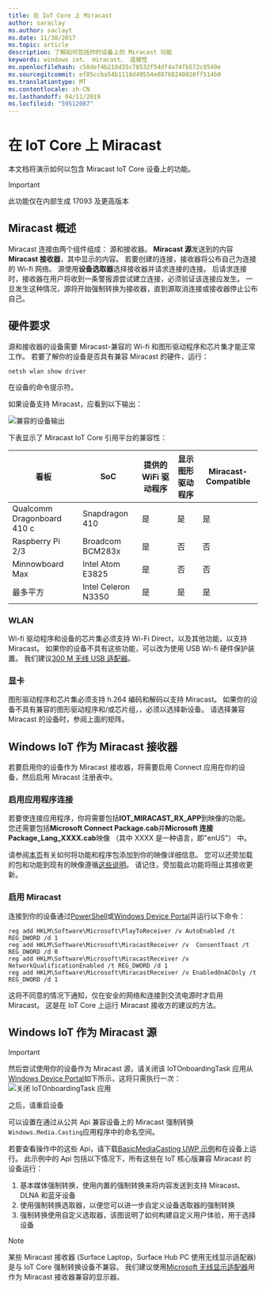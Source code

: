```yaml
---
title: 在 IoT Core 上 Miracast
author: saraclay
ms.author: saclayt
ms.date: 11/30/2017
ms.topic: article
description: 了解如何包括你的设备上的 Miracast 功能
keywords: windows iot、 miracast、 连接性
ms.openlocfilehash: c58def4b218d35c78532f54df4a74fb572c8549e
ms.sourcegitcommit: ef85ccba54b1118d49554e88768240020ff514b0
ms.translationtype: MT
ms.contentlocale: zh-CN
ms.lasthandoff: 04/11/2019
ms.locfileid: "59512087"
---
```

# <a name="miracast-on-iot-core"></a>在 IoT Core 上 Miracast

本文档将演示如何以包含 Miracast IoT Core 设备上的功能。

> [!IMPORTANT]
> 此功能仅在内部生成 17093 及更高版本

## <a name="miracast-overview"></a>Miracast 概述

Miracast 连接由两个组件组成： 源和接收器。 **Miracast 源**发送到的内容**Miracast 接收器**，其中显示的内容。 若要创建的连接，接收器将公布自己为连接的 Wi-fi 网络。 源使用**设备选取器**选择接收器并请求连接的连接。 后请求连接时，接收器在用户将收到一条警报源尝试建立连接，必须验证该连接应发生。 一旦发生这种情况，源将开始强制转换为接收器，直到源取消连接或接收器停止公布自己。

## <a name="hardware-requirements"></a>硬件要求

源和接收器的设备需要 Miracast-兼容的 Wi-fi 和图形驱动程序和芯片集才能正常工作。 若要了解你的设备是否具有兼容 Miracast 的硬件，运行： 
```
netsh wlan show driver
```
在设备的命令提示符。

如果设备支持 Miracast，应看到以下输出：

![兼容的设备输出](../media/Miracast/CompatibleDevice.png)

下表显示了 Miracast IoT Core 引用平台的兼容性：

| 看板 | SoC | 提供的 WiFi 驱动程序 | 显示图形驱动程序 | Miracast-Compatible |
|-------|-----|----------------------|--------------------------|---------------------|
| Qualcomm Dragonboard 410 c | Snapdragon 410 | 是 | 是 | 是 |
| Raspberry Pi 2/3 | Broadcom BCM283x | 是 | 否 | 否 |
| Minnowboard Max | Intel Atom E3825 | 是 | 否 | 否 |
| 最多平方 | Intel Celeron N3350 | 是 | 是 | 是 |


### <a name="wi-fi"></a>WLAN

Wi-fi 驱动程序和设备的芯片集必须支持 Wi-Fi Direct，以及其他功能，以支持 Miracast。 如果你的设备不具有这些功能，可以改为使用 USB Wi-fi 硬件保护装置。 我们建议[300 M 无线 USB 适配器](http://a.co/fdhEhV9)。

### <a name="graphics"></a>显卡

图形驱动程序和芯片集必须支持 h.264 编码和解码以支持 Miracast。 如果你的设备不具有兼容的图形驱动程序和/或芯片组，，必须以选择新设备。 请选择兼容 Miracast 的设备时，参阅上面的矩阵。

## <a name="windows-iot-as-a-miracast-sink"></a>Windows IoT 作为 Miracast 接收器

若要启用你的设备作为 Miracast 接收器，将需要启用 Connect 应用在你的设备，然后启用 Miracast 注册表中。

### <a name="enable-the-connect-app"></a>启用应用程序连接

若要使连接应用程序，你将需要包括**IOT_MIRACAST_RX_APP**到映像的功能。 您还需要包括**Microsoft Connect Package.cab**并**Microsoft 连接 Package_Lang_XXXX.cab**映像 （其中 XXXX 是一种语言，即"enUS"） 中。 

请参阅[本页](https://docs.microsoft.com/windows-hardware/manufacture/iot/deploy-your-app-with-a-standard-board#update-the-feature-manifest)有关如何将功能和程序包添加到你的映像详细信息。 您可以还旁加载的包和功能到现有的映像遵循[这些说明](https://docs.microsoft.com/windows/iot-core/build-your-image/createinstallpackage)。 请记住，旁加载此功能将阻止其接收更新。


### <a name="enable-miracast"></a>启用 Miracast

连接到你的设备通过[PowerShell](https://docs.microsoft.com/windows/iot-core/connect-your-device/powershell)或[Windows Device Portal](https://docs.microsoft.com/windows/iot-core/manage-your-device/deviceportal)并运行以下命令：
```
reg add HKLM\Software\Microsoft\PlayToReceiver /v AutoEnabled /t REG_DWORD /d 1  
reg add HKLM\Software\Microsoft\MiracastReceiver /v  ConsentToast /t REG_DWORD /d 0  
reg add HKLM\Software\Microsoft\MiracastReceiver /v NetworkQualificationEnabled /t REG_DWORD /d 1  
reg add HKLM\Software\Microsoft\MiracastReceiver /v EnabledOnACOnly /t REG_DWORD /d 1  
```
这将不同意的情况下通知，仅在安全的网络和连接到交流电源时才启用 Miracast。 这是在 IoT Core 上运行 Miracast 接收方的建议的方法。

## <a name="windows-iot-as-a-miracast-source"></a>Windows IoT 作为 Miracast 源

> [!IMPORTANT]
> 然后尝试使用你的设备作为 Miracast 源，请关闭该 IoTOnboardingTask 应用从[Windows Device Portal](https://docs.microsoft.com/windows/iot-core/manage-your-device/deviceportal)如下所示，这将只需执行一次：![关闭 IoTOnboardingTask 应用](../media/Miracast/IoTOnboardingOff.gif)
>
> 之后，请重启设备

可以设置在通过从公共 Api 兼容设备上的 Miracast 强制转换`Windows.Media.Casting`应用程序中的命名空间。

若要查看操作中的这些 Api，请下载[BasicMediaCasting UWP 示例](https://github.com/Microsoft/Windows-universal-samples/tree/master/Samples/BasicMediaCasting)和在设备上运行。 此示例中的 Api 包括以下情况下，所有这些在 IoT 核心版兼容 Miracast 的设备运行：
1. 基本媒体强制转换，使用内置的强制转换来将内容发送到支持 Miracast、 DLNA 和蓝牙设备
2. 使用强制转换选取器，以便您可以进一步自定义设备选取器的强制转换
3. 强制转换使用自定义选取器，该图说明了如何构建自定义用户体验，用于选择设备

> [!NOTE]
> 某些 Miracast 接收器 (Surface Laptop，Surface Hub PC 使用无线显示适配器) 是与 IoT Core 强制转换设备不兼容。 我们建议使用[Microsoft 无线显示适配器](https://www.microsoft.com/accessories/en-us/products/adapters/wireless-display-adapter-2/p3q-00001)用作为 Miracast 接收器兼容的显示器。
